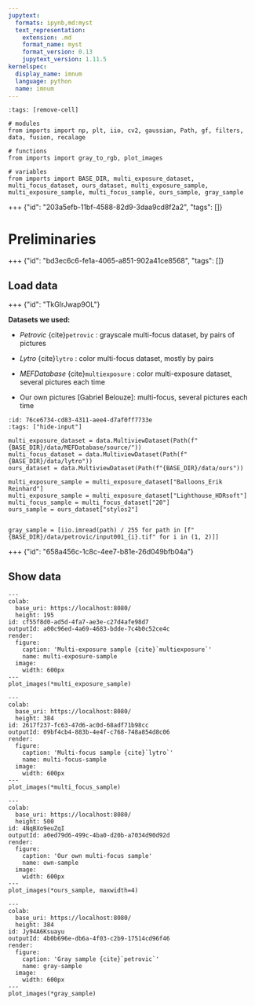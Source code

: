 ```yaml
---
jupytext:
  formats: ipynb,md:myst
  text_representation:
    extension: .md
    format_name: myst
    format_version: 0.13
    jupytext_version: 1.11.5
kernelspec:
  display_name: imnum
  language: python
  name: imnum
---
```


```{code-cell} ipython3
:tags: [remove-cell]

# modules
from imports import np, plt, iio, cv2, gaussian, Path, gf, filters, data, fusion, recalage

# functions
from imports import gray_to_rgb, plot_images

# variables
from imports import BASE_DIR, multi_exposure_dataset, multi_focus_dataset, ours_dataset, multi_exposure_sample, multi_exposure_sample, multi_focus_sample, ours_sample, gray_sample
```

+++ {"id": "203a5efb-11bf-4588-82d9-3daa9cd8f2a2", "tags": []}

# Preliminaries

+++ {"id": "bd3ec6c6-fe1a-4065-a851-902a41ce8568", "tags": []}

## Load data

+++ {"id": "TkGIrJwap9OL"}

**Datasets we used:**

- *Petrovic* {cite}`petrovic` : grayscale multi-focus dataset, by pairs of pictures 

- *Lytro* {cite}`lytro` : color multi-focus dataset, mostly by pairs

- *MEFDatabase* {cite}`multiexposure` : color multi-exposure dataset, several pictures each time

- Our own pictures [Gabriel Belouze]: multi-focus, several pictures each time

```{code-cell} ipython3
:id: 76ce6734-cd83-4311-aee4-d7af0ff7733e
:tags: ["hide-input"]

multi_exposure_dataset = data.MultiviewDataset(Path(f"{BASE_DIR}/data/MEFDatabase/source/"))
multi_focus_dataset = data.MultiviewDataset(Path(f"{BASE_DIR}/data/lytro"))
ours_dataset = data.MultiviewDataset(Path(f"{BASE_DIR}/data/ours"))

multi_exposure_sample = multi_exposure_dataset["Balloons_Erik Reinhard"]
multi_exposure_sample = multi_exposure_dataset["Lighthouse_HDRsoft"]
multi_focus_sample = multi_focus_dataset["20"]
ours_sample = ours_dataset["stylos2"]


gray_sample = [iio.imread(path) / 255 for path in [f"{BASE_DIR}/data/petrovic/input001_{i}.tif" for i in (1, 2)]]
```

+++ {"id": "658a456c-1c8c-4ee7-b81e-26d049bfb04a"}

## Show data


```{code-cell} ipython3
---
colab:
  base_uri: https://localhost:8080/
  height: 195
id: cf55f8d0-ad5d-4fa7-ae3e-c27d4afe98d7
outputId: a00c96ed-4a69-4683-bdde-7c4b0c52ce4c
render:
  figure:
    caption: 'Multi-exposure sample {cite}`multiexposure`'
    name: multi-exposure-sample
  image:
    width: 600px
---
plot_images(*multi_exposure_sample)
```

```{code-cell} ipython3
---
colab:
  base_uri: https://localhost:8080/
  height: 384
id: 2617f237-fc63-47d6-ac0d-68adf71b98cc
outputId: 09bf4cb4-883b-4e4f-c768-748a854d8c06
render:
  figure:
    caption: 'Multi-focus sample {cite}`lytro`'
    name: multi-focus-sample
  image:
    width: 600px
---
plot_images(*multi_focus_sample)
```

```{code-cell} ipython3
---
colab:
  base_uri: https://localhost:8080/
  height: 500
id: 4NqBXo9euZqI
outputId: a0ed79d6-499c-4ba0-d20b-a7034d90d92d
render:
  figure:
    caption: 'Our own multi-focus sample'
    name: own-sample
  image:
    width: 600px
---
plot_images(*ours_sample, maxwidth=4)
```

```{code-cell} ipython3
---
colab:
  base_uri: https://localhost:8080/
  height: 384
id: Jy94A6Ksuayu
outputId: 4b0b696e-db6a-4f03-c2b9-17514cd96f46
render:
  figure:
    caption: 'Gray sample {cite}`petrovic`'
    name: gray-sample
  image:
    width: 600px
---
plot_images(*gray_sample)
```
